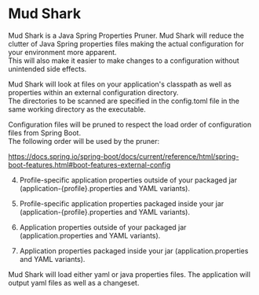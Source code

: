 # Mud Shark 

Mud Shark is a Java Spring Properties Pruner.  Mud Shark will reduce the clutter of Java Spring properties files making the actual configuration for your environment more apparent.  
This will also make it easier to make changes to a configuration without unintended side effects.

Mud Shark will look at files on your application's classpath as well as properties within an external configuration directory.  
The directories to be scanned are specified in the config.toml file in the same working directory as the executable.

Configuration files will be pruned to respect the load order of configuration files from Spring Boot.  
The following order will be used by the pruner: 

https://docs.spring.io/spring-boot/docs/current/reference/html/spring-boot-features.html#boot-features-external-config

4. Profile-specific application properties outside of your packaged jar (application-{profile}.properties and YAML variants).

3. Profile-specific application properties packaged inside your jar (application-{profile}.properties and YAML variants).

2. Application properties outside of your packaged jar (application.properties and YAML variants).

1. Application properties packaged inside your jar (application.properties and YAML variants).

Mud Shark will load either yaml or java properties files.  The application will output yaml files as well as a changeset.

